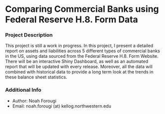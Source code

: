 # Comparing Commercial Banks using Federal Reserve H.8. Form Data

### Project Description
This project is still a work in progress. In this project, I present a detailed report on assets and liabilities across 5 different types of commercial banks in the US, using data sourced from the Federal Reserve H.8. Form Website. There will be an interactive Shiny Dashboard, as well as an automated report that will be updated with every release. Moreover, all the data will combined with historical data to provide a long term look at the trends in these balance sheet statistics. 


### Additional Info
 * Author: Noah Forougi
 * Email: noah.forougi (at) kellog.northwestern.edu

